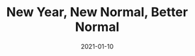 ---
title: "New Year, New Normal, Better Normal"
show_title_on_cover: false
date: "2021-01-10"
version: 2
volume: 2
issue: 2
category: "Zene and Zeanne Version 2 - Facebook"
format: "comic-strip-v2022_1"
synopsis: "Zene encourages his twin sister Zeanne to spend more time reading the Bible."
url: "https://au-venturous-buddy.github.io/ZNZN-V2-MBFB-V2-I2/"
---